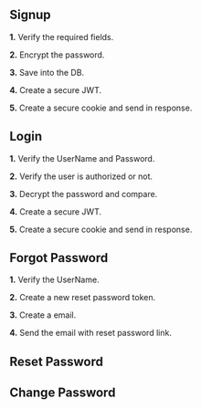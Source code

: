 ## Signup

**1.** Verify the required fields.

**2.** Encrypt the password.

**3.** Save into the DB.

**4.** Create a secure JWT.

**5.** Create a secure cookie and send in response.

## Login

**1.** Verify the UserName and Password.

**2.** Verify the user is authorized or not.

**3.** Decrypt the password and compare.

**4.** Create a secure JWT.

**5.** Create a secure cookie and send in response.

## Forgot Password

**1.** Verify the UserName.

**2.** Create a new reset password token.

**3.** Create a email.

**4.** Send the email with reset password link.

## Reset Password

## Change Password
